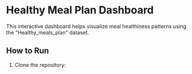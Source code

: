 # Healthy Meal Plan Dashboard

This interactive dashboard helps visualize meal healthiness patterns using the "Healthy_meals_plan" dataset.

## How to Run
1. Clone the repository:
